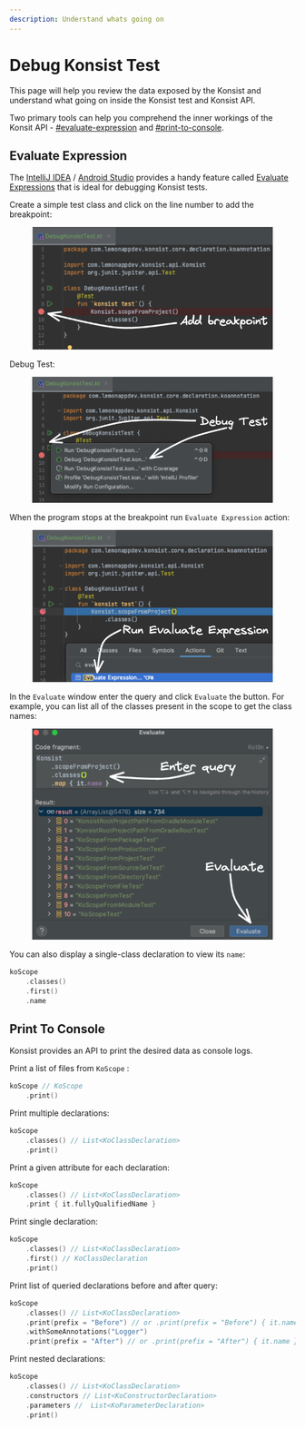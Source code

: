 ```yaml
---
description: Understand whats going on
---
```


# Debug Konsist Test

This page will help you review the data exposed by the Konsist and understand what going on inside the Konsist test and Konsist API.

Two primary tools can help you comprehend the inner workings of the Konsit API -  [#evaluate-expression](debug-konsist-test.md#evaluate-expression "mention") and [#print-to-console](debug-konsist-test.md#print-to-console "mention").

## Evaluate Expression

The [IntelliJ IDEA](https://www.jetbrains.com/idea/) / [Android Studio](https://developer.android.com/studio) provides a handy feature called [Evaluate Expressions](https://www.jetbrains.com/help/rider/Evaluating\_Expressions.html#eval-expression-dialog) that is ideal for debugging Konsist tests.

Create a simple test class and click on the line number to add the breakpoint:

<figure><img src="../.gitbook/assets/image (1).png" alt=""><figcaption></figcaption></figure>

Debug Test:

<figure><img src="../.gitbook/assets/image (3).png" alt=""><figcaption></figcaption></figure>

When the program stops at the breakpoint run `Evaluate Expression` action:

<figure><img src="../.gitbook/assets/image (4).png" alt=""><figcaption></figcaption></figure>

In the `Evaluate` window enter the query and click `Evaluate` the button. For example, you can list all of the classes present in the scope to get the class names:

<figure><img src="../.gitbook/assets/image (5).png" alt=""><figcaption></figcaption></figure>

You can also display a single-class declaration to view its `name`:

```kotlin
koScope
    .classes()
    .first()
    .name
```

## Print To Console

Konsist provides an API to print the desired data as console logs.

Print a list of files from `KoScope` :

```kotlin
koScope // KoScope
    .print()
```

Print multiple declarations:

```kotlin
koScope
    .classes() // List<KoClassDeclaration>
    .print()
```

Print a given attribute for each declaration:

```kotlin
koScope
    .classes() // List<KoClassDeclaration>
    .print { it.fullyQualifiedName }
```

Print single declaration:

```kotlin
koScope
    .classes() // List<KoClassDeclaration>
    .first() // KoClassDeclaration
    .print()
```

Print list of queried declarations before and after query:

```kotlin
koScope
    .classes() // List<KoClassDeclaration>
    .print(prefix = "Before") // or .print(prefix = "Before") { it.name }
    .withSomeAnnotations("Logger")
    .print(prefix = "After") // or .print(prefix = "After") { it.name }
```

Print nested declarations:

```kotlin
koScope
    .classes() // List<KoClassDeclaration>
    .constructors // List<KoConstructorDeclaration>
    .parameters //  List<KoParameterDeclaration>
    .print()
```




